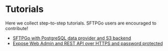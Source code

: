 # Tutorials

Here we collect step-to-step tutorials. SFTPGo users are encouraged to contribute!

- [SFTPGo with PostgreSQL data provider and S3 backend](./postgresql-s3.md)
- [Expose Web Admin and REST API over HTTPS and password protected](./rest-api-https-auth.md)
